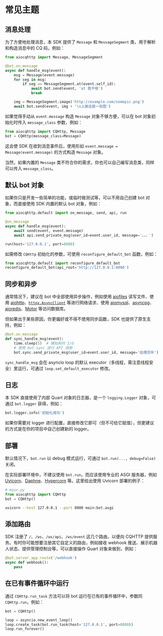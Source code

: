 # 常见主题

## 消息处理

为了方便地处理消息，本 SDK 提供了 `Message` 和 `MessageSegment` 类，用于解析和构造消息中的 CQ 码，例如：

```python
from aiocqhttp import Message, MessageSegment

@bot.on_message
async def handle_msg(event):
    msg = Message(event.message)
    for seg in msg:
        if seg == MessageSegment.at(event.self_id):
            await bot.send(event, 'at 我干啥')
            break

    img = MessageSegment.image('http://example.com/somepic.png')
    await bot.send(event, img + '\n上面这是一张图')
```

如果觉得手动从 `event.message` 构造 `Message` 对象不够方便，可以在 bot 对象初始化时传入 `message_class` 参数，例如：

```python
from aiocqhttp import CQHttp, Message
bot = CQHttp(message_class=Message)
```

这会使 SDK 在收到消息事件后，使用形如 `event.message = Message(event.message)` 的方式构造 `Message` 对象。

当然，如果内置的 `Message` 类不符合你的需求，你也可以自己编写消息类，同样可以传入 `message_class`。

## 默认 bot 对象

如果你只是开发一些简单的功能，或临时做测试等，可以不用自己创建 bot 对象，而直接使用 SDK 内置的默认 bot 对象，例如：

```python
from aiocqhttp.default import on_message, send, api, run

@on_message
async def handle_msg(event):
    await send(event, event.message)
    await api.send_private_msg(user_id=event.user_id, message='。。。')

run(host='127.0.0.1', port=8080)
```

如需修改 `CQHttp` 初始化的参数，可使用 `reconfigure_default_bot` 函数，例如：

```python
from aiocqhttp.default import reconfigure_default_bot
reconfigure_default_bot(api_root='http://127.0.0.1:8080')
```

## 同步和异步

通常情况下，建议在 bot 中全部使用异步操作，例如使用 [aiofiles] 读写文件、使用 [aiohttp]、[`httpx.AsyncClient`] 等进行网络请求、使用 [aiomysql]、[asyncpg]、[aioredis]、[Motor] 等访问数据库。

[aiofiles]: https://github.com/Tinche/aiofiles
[aiohttp]: https://github.com/aio-libs/aiohttp
[`httpx.AsyncClient`]: https://www.python-httpx.org/async/
[aiomysql]: https://github.com/aio-libs/aiomysql
[asyncpg]: https://github.com/MagicStack/asyncpg
[aioredis]: https://github.com/aio-libs/aioredis
[Motor]: https://github.com/mongodb/motor

但如果出于某些原因，你更偏好或不得不使用同步函数，SDK 也提供了原生支持，例如：

```python
@bot.on_message
def sync_handle_msg(event):
    time.sleep(5)  # 模拟耗时 I/O
    # 使用 bot.sync 进行 API 调用
    bot.sync.send_private_msg(user_id=event.user_id, message='处理完毕')
```

`sync_handle_msg` 会在 asyncio loop 的默认 executor（多线程，需注意线程安全）里运行，可通过 `loop.set_default_executor` 修改。

## 日志

本 SDK 直接使用了内部 Quart 对象的日志器，是一个 `logging.Logger` 对象，可通过 `bot.logger` 获得，例如：

```python
bot.logger.info('初始化成功')
```

如果你需要对 logger 进行配置，直接修改它即可（但不可给它赋值），但更建议的方式是在你的项目中自己创建新的 logger。

## 部署

默认情况下，`bot.run` 以 debug 模式运行，可通过 `bot.run(..., debug=False)` 关闭。

在实际部署环境中，不建议使用 `bot.run`，而应该使用专业的 ASGI 服务器，例如 [Uvicorn]、[Daphne]、[Hypercorn] 等。这里给出使用 Uvicorn 部署的例子：

```python
# main.py
from aiocqhttp import CQHttp
bot = CQHttp()
```

```bash
uvicorn --host 127.0.0.1 --port 8080 main:bot.asgi
```

[Uvicorn]: https://github.com/encode/uvicorn
[Daphne]: https://github.com/django/daphne
[Hypercorn]: https://gitlab.com/pgjones/hypercorn

## 添加路由

SDK 注册了 `/`、`/ws`、`/ws/api`、`/ws/event` 这几个路由，以便向 CQHTTP 提供服务。有时你可能想要注册其它自定义的路由，例如接收 webhook 推送、展示机器人状态、提供管理控制台等，可以直接操作 Quart 对象来做到，例如：

```python
@bot.server_app.route('/webhook')
async def webhook():
    pass
```

## 在已有事件循环中运行

通过 `CQHttp.run_task` 方法可以将 bot 运行在已有的事件循环中，参数同 `CQHttp.run`，例如：

```python
bot = CQHttp()

loop = asyncio.new_event_loop()
loop.create_task(bot.run_task(host='127.0.0.1', port=8080))
loop.run_forever()
```
